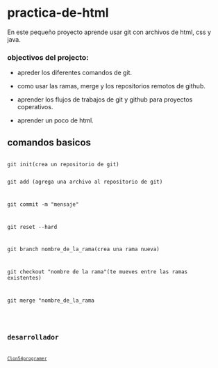 # **practica-de-html**
En este pequeño proyecto aprende usar git con archivos de html, css y java.

###   objectivos del projecto:

- apreder los diferentes comandos de git.

- como usar las ramas, merge y los repositorios remotos de github.

- aprender los flujos de trabajos de git y github para proyectos coperativos.
- aprender un poco de html.
  
## comandos basicos
<code>
git init(crea un repositorio de git)

git add (agrega una archivo al repositorio de git)

git commit -m "mensaje"

git reset --hard

git branch nombre_de_la_rama(crea una rama nueva)

git checkout "nombre de la rama"(te mueves entre las ramas existentes)

git merge "nombre_de_la_rama


<code>

## desarrollador
[Clon54programer](github.com/clon54programer)
